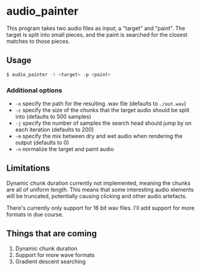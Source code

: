 # audio_painter

This program takes two audio files as input; a "target" and "paint". The target is split into small pieces, and the paint is searched for the closest matches to those pieces.

## Usage
```bash
$ audio_painter -t <target> -p <paint>
```

### Additional options
- `-o` specify the path for the resulting .wav file (defaults to `./out.wav`)
- `-c` specify the size of the chunks that the target audio should be split into (defaults to 500 samples)
- `-j` specify the number of samples the search head should jump by on each iteration (defaults to 200)
- `-m` specify the mix between dry and wet audio when rendering the output (defaults to 0)
- `-n` normalize the target and paint audio

## Limitations
Dynamic chunk duration currently not implemented, meaning the chunks are all of uniform length. This means that some interesting audio elements will be truncated, potentially causing clicking and other audio artefacts.

There's currently only support for 16 bit wav files. I'll add support for more formats in due course.

## Things that are coming
1. Dynamic chunk duration
2. Support for more wave formats
3. Gradient descent searching

